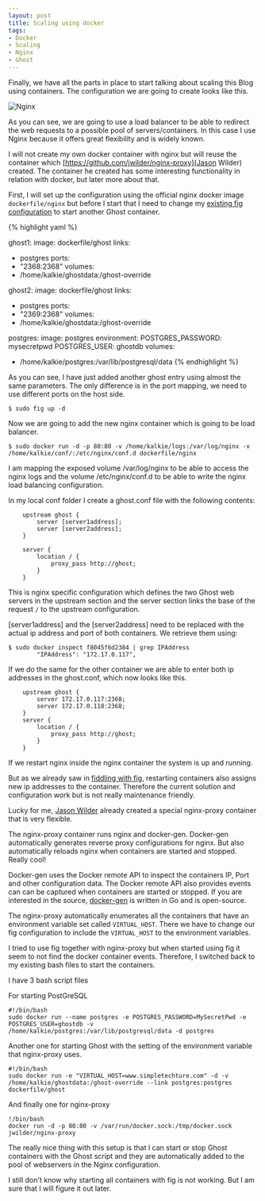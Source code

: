 ```yaml
---
layout: post
title: Scaling using docker
tags:
- Docker
- Scaling
- Nginx
- Ghost
---
```


Finally, we have all the parts in place to start talking about scaling this Blog using containers. The configuration we are going to create looks like this.

![Nginx](../../../img/DockerScalingWithNGinx.png)

As you can see, we are going to use a load balancer to be able to redirect the web requests to a possible pool of servers/containers. In this case I use Nginx because it offers great flexibility and is widely known.

I will not create my own docker container with nginx but will reuse the container which [https://github.com/jwilder/nginx-proxy](Jason Wilder) created. The container he created has some interesting functionality in relation with docker, but later more about that.

First, I will set up the configuration using the official nginx docker image ```dockerfile/nginx``` but before I start that I need to change my [existing fig configuration](http://www.simpletechture.com/fiddling-with-fig/) to start another Ghost container. 


{% highlight yaml %}

ghost1:
  image: dockerfile/ghost
  links:
   - postgres
  ports:
   - "2368:2368"
  volumes:
   - /home/kalkie/ghostdata:/ghost-override

ghost2:
  image: dockerfile/ghost
  links:
   - postgres
  ports:
   - "2369:2368"
  volumes:
   - /home/kalkie/ghostdata:/ghost-override

postgres:
  image: postgres
  environment:
    POSTGRES_PASSWORD: mysecretpwd
    POSTGRES_USER: ghostdb
  volumes:
   - /home/kalkie/postgres:/var/lib/postgresql/data
{% endhighlight %}

As you can see, I have just added another ghost entry using almost the same parameters. The only difference is in the port mapping, we need to use different ports on the host side.

```
$ sudo fig up -d
```

Now we are going to add the new nginx container which is going to be load balancer.  

```
$ sudo docker run -d -p 80:80 -v /home/kalkie/logs:/var/log/nginx -v /home/kalkie/conf/:/etc/nginx/conf.d dockerfile/nginx
```

I am mapping the exposed volume /var/log/nginx to be able to access the nginx logs and the volume /etc/nginx/conf.d to be able to write the nginx load balancing configuration.

In my local conf folder I create a ghost.conf file with the following contents:

```
    upstream ghost {
        server [server1address];
        server [server2address];
    }

    server {
        location / {
            proxy_pass http://ghost;
        }
    }
```
This is nginx specific configuration which defines the two Ghost web servers in the upstream section and the server section links the base of the request ```/``` to the upstream configuration.

[server1address] and the [server2address] need to be replaced with the actual ip address and port of both containers. We retrieve them using:

```
$ sudo docker inspect f8045f6d2384 | grep IPAddress
        "IPAddress": "172.17.0.117",
```

If we do the same for the other container we are able to enter both ip addresses in the ghost.conf, which now looks like this.

```
    upstream ghost {
        server 172.17.0.117:2368;
        server 172.17.0.118:2368;
    }
    server {
        location / {
            proxy_pass http://ghost;
        }
    }
```

If we restart nginx inside the nginx container the system is up and running.

But as we already saw in [fiddling with fig](http://www.simpletechture.com/fiddling-with-fig/), restarting containers also assigns new ip addresses to the container. Therefore the current solution and configuration work but is not really maintenance friendly.

Lucky for me, [Jason Wilder](https://github.com/jwilder/nginx-proxy) already created a special nginx-proxy container that is very flexible. 

The nginx-proxy container runs nginx and docker-gen. Docker-gen automatically generates reverse proxy configurations for nginx. But also automatically reloads nginx when containers are started and stopped. Really cool!

Docker-gen uses the Docker remote API to inspect the containers IP, Port and other configuration data. The Docker remote API also provides events can can be captured when containers are started or stopped. If you are interested in the source, [docker-gen](https://github.com/jwilder/docker-gen) is written in Go and is open-source.

The nginx-proxy automatically enumerates all the containers that have an environment variable set called ```VIRTUAL_HOST```. There we have to change our fig configuration to include the ```VIRTUAL_HOST``` to the environment variables.

I tried to use fig together with nginx-proxy but when started using fig it seem to not find the docker container events. Therefore, I switched back to my existing bash files to start the containers. 

I have 3 bash script files

For starting PostGreSQL
```
#!/bin/bash
sudo docker run --name postgres -e POSTGRES_PASSWORD=MySecretPwd -e POSTGRES_USER=ghostdb -v /home/kalkie/postgres:/var/lib/postgresql/data -d postgres
```

Another one for starting Ghost with the setting of the environment variable that nginx-proxy uses.

```
#!/bin/bash
sudo docker run -e "VIRTUAL_HOST=www.simpletechture.com" -d -v /home/kalkie/ghostdata:/ghost-override --link postgres:postgres dockerfile/ghost
```

And finally one for nginx-proxy
```
!/bin/bash
docker run -d -p 80:80 -v /var/run/docker.sock:/tmp/docker.sock jwilder/nginx-proxy
```

The really nice thing with this setup is that I can start or stop Ghost containers with the Ghost script and they are automatically added to the pool of webservers in the Nginx configuration.

I still don't know why starting all containers with fig is not working. But I am sure that I will figure it out later. 
